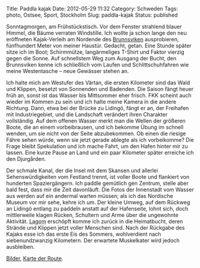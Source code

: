 Title: Paddla kajak
Date: 2012-05-29 11:32
Category: Schweden
Tags: photo, Ostsee, Sport, Stockholm
Slug: paddla-kajak
Status: published

Sonntagmorgen, am Frühstückstisch. Vor dem Fenster strahlend blauer
Himmel, die Bäume verraten Windstille. Ich wollte ja schon lange den neu
eröffneten Kajak-Verleih am Nordende des
[Brunnsviken](http://de.wikipedia.org/wiki/Brunnsviken) ausprobieren,
fünfhundert Meter von meiner Haustür. Gedacht, getan. Eine Stunde später
sitze ich im Boot; Schirmmütze, langärmeliges T-Shirt und Faktor vierzig
gegen die Sonne. Auf schnellstem Weg zum Ausgang der Bucht, den
Brunnsviken kenne ich schließlich vom Laufen und Schlittschuhfahren wie
meine Westentasche – neue Gewässer stehen an.

Ich halte mich am Westufer des Värtan, die ersten Kilometer sind das
Wald und Klippen, besetzt von Sonnenden und Badenden. Die Saison fängt
heuer früh an, sonst ist das Wasser bis Mittsommer eher frisch. FKK
scheint auch wieder im Kommen zu sein und ich halte meine Kamera in die
andere Richtung. Dann, etwa bei der Brücke zu Lidingö, fängt er an, der
Freihafen mit Industriegebiet, und die Landschaft verändert ihren
Charakter vollständig. Auf dem offenen Wasser merkt man die Wellen der
größeren Boote, die an einem vorbeibrausen, und ich bekomme Übung im
schnell wenden, um sie nicht von der Seite abzubekommen. Ob einen die
riesige Fähre sehen würde, wenn sie jetzt gerade ablegte als ich
vorbeikomme? Die Frage bleibt Spekulation und ich mache Fahrt, um den
Hafen hinter mir zu lassen. Eine kurze Pause an Land und ein paar
Kilometer später erreiche ich den Djurgården.

Der schmale Kanal, der die Insel mit dem Skansen und allerlei
Sehenswürdigkeiten vom Festland trennt, ist voller Boote und flankiert
von hunderten Spaziergängern. Ich paddle gemütlich gen Zentrum, stelle
aber bald fest, dass mir die Zeit davonläuft. Die Fotos der Innenstadt
vom Wasser aus werden auf ein andermal warten müssen; als ich das
Nordische Museum vor mir sehe, kehre ich um. Der kleine Umweg, auf dem
Rückweg an Lidingö entlang zu paddeln anstatt auf der Hafenseite, lohnt
sich, doch mittlerweile klagen Rücken, Schultern und Arme über die
ungewohnte Aktivität. <abbr title="Genau richtig, passend">Lagom</abbr>
erschöpft komme ich zurück in die Heimatbucht, deren Strände und Klippen
jetzt voller Menschen sind. Nach der Rückgabe des Kajaks esse ich das
erste Eis des Sommers, wohlverdient nach siebenundzwanzig Kilometern.
Der erwartete Muskelkater wird jedoch ausbleiben.

[Bilder](https://plus.google.com/photos/100638413644752125746/albums/5747864212367327633),
[Karte der
Route](https://maps.google.com/maps/ms?msid=216167781412530509129.0004c11b94d16892f5b1e&msa=0&ll=59.355334,18.102894&spn=0.068598,0.222988).


